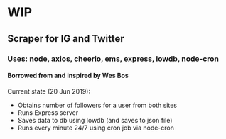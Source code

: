 # WIP
## Scraper for IG and Twitter
### Uses: node, axios, cheerio, ems, express, lowdb, node-cron
#### Borrowed from and inspired by Wes Bos

Current state (20 Jun 2019):
 - Obtains number of followers for a user from both sites
 - Runs Express server
 - Saves data to db using lowdb (and saves to json file)
 - Runs every minute 24/7 using cron job via node-cron